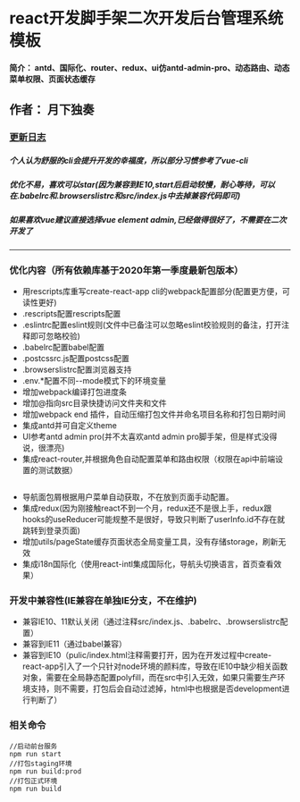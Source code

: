 # react开发脚手架二次开发后台管理系统模板
#### 简介： antd、国际化、router、redux、ui仿antd-admin-pro、动态路由、动态菜单权限、页面状态缓存
## 作者： 月下独奏
### [更新日志](./note/updatelog.md)
##### 个人认为舒服的cli会提升开发的幸福度，所以部分习惯参考了vue-cli
##### 优化不易，喜欢可以star(因为兼容到IE10,start后启动较慢，耐心等待，可以在.babelrc和.browserslistrc和src/index.js中去掉兼容代码即可)
##### 如果喜欢vue建议直接选择vue element admin,已经做得很好了，不需要在二次开发了
-----------
### 优化内容（所有依赖库基于2020年第一季度最新包版本）
- 用rescripts库重写create-react-app cli的webpack配置部分(配置更方便，可读性更好)
- .rescripts配置rescripts配置
- .eslintrc配置eslint规则(文件中已备注可以忽略eslint校验规则的备注，打开注释即可忽略校验)
- .babelrc配置babel配置
- .postcssrc.js配置postcss配置
- .browserslistrc配置浏览器支持
- .env.*配置不同--mode模式下的环境变量
- 增加webpack编译打包进度条
- 增加@指向src目录快捷访问文件夹和文件
- 增加webpack end 插件，自动压缩打包文件并命名项目名称和打包日期时间
- 集成antd并可自定义theme
- UI参考antd admin pro(并不太喜欢antd admin pro脚手架，但是样式没得说，很漂亮)
- 集成react-router,并根据角色自动配置菜单和路由权限（权限在api中前端设置的测试数据）
```
```
- 导航面包屑根据用户菜单自动获取，不在放到页面手动配置。
- 集成redux(因为刚接触react不到一个月，redux还不是很上手，redux跟hooks的useReducer可能规整不是很好，导致只判断了userInfo.id不存在就跳转到登录页面)
- 增加utils/pageState缓存页面状态全局变量工具，没有存储storage，刷新无效
- 集成i18n国际化（使用react-intl集成国际化，导航头切换语言，首页查看效果）

### 开发中兼容性(IE兼容在单独IE分支，不在维护)
- 兼容IE10、11默认关闭（通过注释src/index.js、.babelrc、.browserslistrc配置）
- 兼容到IE11（通过babel兼容）
- 兼容到IE10（pulic/index.html注释需要打开，因为在开发过程中create-react-app引入了一个只针对node环境的颜料库，导致在IE10中缺少相关函数对象，需要在全局静态配置polyfill，而在src中引入无效，如果只需要生产环境支持，则不需要，打包后会自动过滤掉，html中也根据是否development进行判断了）
### 相关命令
```
//启动前台服务
npm run start
//打包staging环境
npm run build:prod
//打包正式环境
npm run build
```
